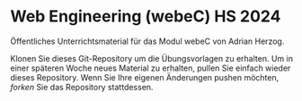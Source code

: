 # Web Engineering (webeC) HS 2024

Öffentliches Unterrichtsmaterial für das Modul webeC von Adrian Herzog.

Klonen Sie dieses Git-Repository um die Übungsvorlagen zu erhalten. Um in einer späteren Woche neues Material zu erhalten, pullen Sie einfach wieder dieses Repository. Wenn Sie Ihre eigenen Änderungen pushen möchten, _forken_ Sie das Repository stattdessen.
